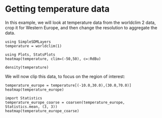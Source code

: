 # Getting temperature data

In this example, we will look at temperature data from the worldclim 2 data,
crop it for Western Europe, and then change the resolution to aggregate the
data.

```@example temp
using SimpleSDMLayers
temperature = worldclim(1)
```

```@example temp
using Plots, StatsPlots
heatmap(temperature, clim=(-50,50), c=:RdBu)
```

```@example temp
density(temperature)
```

We will now clip this data, to focus on the region of interest:

```@example temp
temperature_europe = temperature[(-10.0,30.0),(30.0,70.0)]
heatmap(temperature_europe)
```

```@example temp
import Statistics
temperature_europe_coarse = coarsen(temperature_europe, Statistics.mean, (3, 3))
heatmap(temperature_europe_coarse)
```
